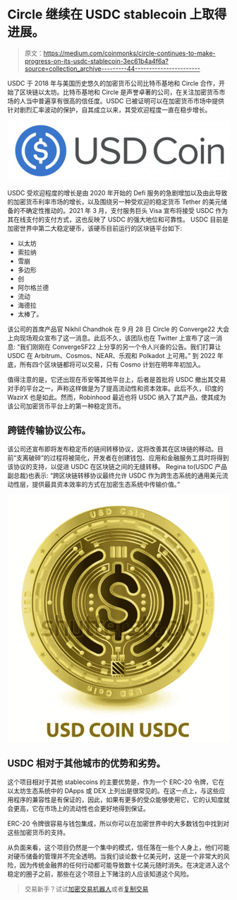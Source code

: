 # Circle 继续在 USDC stablecoin 上取得进展。

> 原文：<https://medium.com/coinmonks/circle-continues-to-make-progress-on-its-usdc-stablecoin-3ec61b4a4f6a?source=collection_archive---------44----------------------->

USDC 于 2018 年与美国历史悠久的加密货币公司比特币基地和 Circle 合作，开始了区块链以太坊。比特币基地和 Circle 是声誉卓著的公司，在关注加密货币市场的人当中普遍享有很高的信任度。USDC 已被证明可以在加密货币市场中提供针对剧烈汇率波动的保护，自其成立以来，其受欢迎程度一直在稳步增长。

![](img/e5842f909efda77b5f10e26201d35e0b.png)

USDC 受欢迎程度的增长是由 2020 年开始的 Defi 服务的急剧增加以及由此导致的加密货币利率市场的增长，以及围绕另一种受欢迎的稳定货币 Tether 的美元储备的不确定性推动的。2021 年 3 月，支付服务巨头 Visa 宣布将接受 USDC 作为其在线支付的支付方式，这也反映了 USDC 的强大地位和可靠性。
USDC 目前是加密世界中第二大稳定硬币，该硬币目前运行的区块链平台如下:

*   以太坊
*   索拉纳
*   雪崩
*   多边形
*   创
*   阿尔格兰德
*   流动
*   海德拉
*   太棒了。

该公司的首席产品官 Nikhil Chandhok 在 9 月 28 日 Circle 的 Converge22 大会上向现场观众宣布了这一消息。此后不久，该团队也在 Twitter 上宣布了这一消息:
“我们刚刚在 ConvergeSF22 上分享的另一个令人兴奋的公告。我们打算让 USDC 在 Arbitrum、Cosmos、NEAR、乐观和 Polkadot 上可用。”
到 2022 年底，所有四个区块链都将可以交易，只有 Cosmo 计划在明年年初加入。

值得注意的是，它还出现在币安等其他平台上，后者是首批将 USDC 撤出其交易对手的平台之一，声称这样做是为了提高流动性和资本效率。此后不久，印度的 WazirX 也是如此。然而，Robinhood 最近也将 USDC 纳入了其产品，使其成为该公司加密货币平台上的第一种稳定货币。

## 跨链传输协议公布。

该公司还宣布即将发布稳定币的链间转移协议，这将改善其在区块链的移动。目前“支离破碎”的过程将被简化，开发者在创建钱包、应用和金融服务工具时将得到该协议的支持，以促进 USDC 在区块链之间的无缝转移。
Regina to(USDC 产品副总裁)也表示:
“跨区块链转移协议最终允许 USDC 作为跨生态系统的通用美元流动性层，提供最具资本效率的方式在加密生态系统中传输价值。”

![](img/236f635858d013c7aada51602b7eb17e.png)

## USDC 相对于其他城市的优势和劣势。

这个项目相对于其他 stablecoins 的主要优势是，作为一个 ERC-20 令牌，它在以太坊生态系统中的 DApps 或 DEX 上列出是很常见的。在这一点上，与这些应用程序的兼容性是有保证的，因此，如果有更多的受众能够使用它，它的认知度就会更高，它在市场上的流动性也会更好地得到保证。

ERC-20 令牌很容易与钱包集成，所以你可以在加密世界中的大多数钱包中找到对这些加密货币的支持。

从负面来看，这个项目仍然是一个集中的模式，信任落在一些个人身上，他们可能对硬币储备的管理并不完全透明。当我们谈论数十亿美元时，这是一个非常大的风险，因为传统金融界的任何行动都可能导致数十亿美元随时消失。在决定进入这个稳定的圈子之前，那些在这个项目上下赌注的人应该知道这个风险。

> 交易新手？试试[加密交易机器人](/coinmonks/crypto-trading-bot-c2ffce8acb2a)或者[复制交易](/coinmonks/top-10-crypto-copy-trading-platforms-for-beginners-d0c37c7d698c)